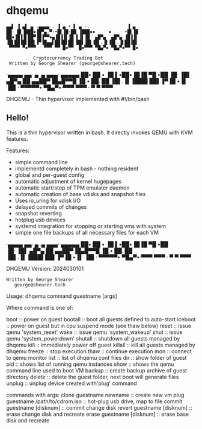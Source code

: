 # dhqemu

    ▄▄▌ ▐ ▄▌ ▄ .▄▄▄▄ . ▐ ▄ • ▌ ▄ ·.              ▐ ▄ 
    ██· █▌▐███▪▐█▀▄.▀·•█▌▐█·██ ▐███▪▪     ▪     •█▌▐█
    ██▪▐█▐▐▌██▀▐█▐▀▀▪▄▐█▐▐▌▐█ ▌▐▌▐█· ▄█▀▄  ▄█▀▄ ▐█▐▐▌
    ▐█▌██▐█▌██▌▐▀▐█▄▄▌██▐█▌██ ██▌▐█▌▐█▌.▐▌▐█▌.▐▌██▐█▌
     ▀▀▀▀ ▀▪▀▀▀ · ▀▀▀ ▀▀ █▪▀▀  █▪▀▀▀ ▀█▄▀▪ ▀█▄▀▪▀▀ █▪

              Cryptocurrency Trading Bot
     Written by George Shearer (george@shearer.tech)
  ·▄▄▄▄         ▄▄·  ▄ .▄ ▄▄▄· ▄▄▄▄▄
  ██▪ ██ ▪     ▐█ ▌▪██▪▐█▐█ ▀█ •██
  ▐█· ▐█▌ ▄█▀▄ ██ ▄▄██▀▐█▄█▀▀█  ▐█.▪
  ██. ██ ▐█▌.▐▌▐███▌██▌▐▀▐█ ▪▐▌ ▐█▌·
  ▀▀▀▀▀•  ▀█▄▀▪·▀▀▀ ▀▀▀ · ▀  ▀  ▀▀▀

DHQEMU - Thin hypervisor implemented with #!/bin/bash


Hello!
------

This is a thin hypervisor written in bash. It directly invokes QEMU with KVM features.

Features:

* simple command line
* implementd completely in bash - nothing resident
* global and per-guest config
* automatic adjustment of kernel hugepages
* automatic start/stop of TPM emulater daemon
* automatic creation of base vdisks and snapshot files
* Uses io_uring for vdisk I/O
* delayed commits of changes
* snapshot reverting
* hotplug usb devices
* systemd integration for stopping or starting vms with system
* simple one file backups of all necessary files for each VM

·▄▄▄▄         ▄▄·  ▄ .▄ ▄▄▄· ▄▄▄▄▄
██▪ ██ ▪     ▐█ ▌▪██▪▐█▐█ ▀█ •██  
▐█· ▐█▌ ▄█▀▄ ██ ▄▄██▀▐█▄█▀▀█  ▐█.▪
██. ██ ▐█▌.▐▌▐███▌██▌▐▀▐█ ▪▐▌ ▐█▌·
▀▀▀▀▀•  ▀█▄▀▪·▀▀▀ ▀▀▀ · ▀  ▀  ▀▀▀ 

   DHQEMU Version: 2024030101

    Written by George Shearer
       george@shearer.tech


Usage: dhqemu command guestname [args]

Where command is one of:

  boot     :: power on guest
  bootall  :: boot all guests defined to auto-start
  iceboot  :: power on guest but in cpu suspend mode (see thaw below)
  reset    :: issue qemu 'system_reset'
  wake     :: issue qemu 'system_wakeup'
  shut     :: issue qemu 'system_powerdown'
  shutall  :: shutdown all guests managed by dhqemu
  kill     :: immediately power off guest
  killall  :: kill all guests managed by dhqemu
  freeze   :: stop execution
  thaw     :: continue execution
  mon      :: connect to qemu monitor
  list     :: list of dhqemu conf files
  dir      :: show folder of guest
  pid      :: shows list of running qemu instances
  show     :: shows the qemu command line used to boot VM
  backup   :: create backup archive of guest directory
  delete   :: delete the guest folder, next boot will generate files
  unplug   :: unplug device created with'plug' command

commands with args:
  clone  guestname newname             :: create new vm
  plug   guestname /path/to/cdrom.iso  :: hot-plug usb drive, map to file
  commit guestname [disknum]           :: commit change disk
  revert guestname [disknum]           :: erase change disk and recreate
  erase  guestname [disknum]           :: erase base disk and recreate

